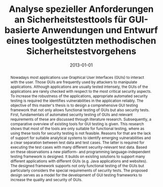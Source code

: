 ---
abstract: Nowadays most applications use Graphical User Interfaces (GUIs) to interact
  with the user. Those GUIs are frequently used by attackers to manipulate applications.
  Although applications are usually tested intensely, the GUIs of the applications
  are rarely checked with respect to the most critical security aspects. To increase
  the robustness of the applications, appropriate automated security testing is required
  the identifies vulnerabilities in the application reliably. The objective of this
  master's thesis is to design a comprehensive GUI testing framework that not only
  allows functional testing of GUIs but also security tests. First, fundamentals of
  automated security testing of GUIs and relevant requirements of these are discussed
  through literature research. Subsequently, a comparative overview of existing tools
  for GUI testing is given. This research shows that most of the tools are only suitable
  for functional testing, where as using these tools for security testing is not feasible.
  Reasons for that are the lack of support for suitable analytical systems to identify
  emerging vulnerabilities and a clear separation between test data and test cases.
  The latter is required for executing the test cases with many different security-relevant
  test data. Based on these observations a new platform- and programming language-independent
  testing framework is designed. It builds on existing solutions to support many different
  applications with different GUIs (e.g. Java applications and websites). The designed
  framework supports not only functional testing of the GUIs but particularly considers
  the special requirements of security tests. The proposed design serves as a model
  for the development of GUI testing frameworks to increase the quality and security
  of GUIs.
authors:
- Stefan Taber
date: '2013-01-01'
featured: false
publication_types:
- '7'
publishDate: '2013-01-01'
title: Analyse spezieller Anforderungen an Sicherheitstesttools für GUI-basierte Anwendungen
  und Entwurf eines toolgestützten methodischen Sicherheitstestvorgehens
url_pdf: ''
---